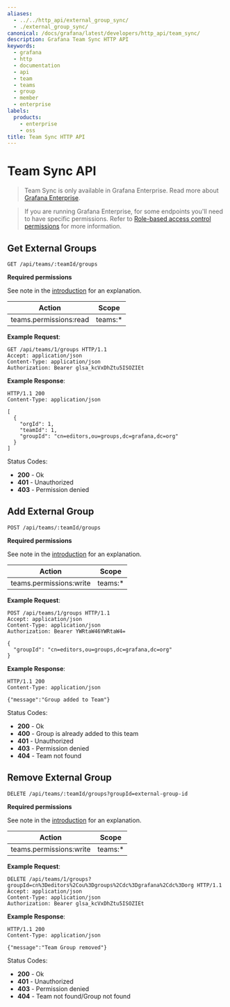 ```yaml
---
aliases:
  - ../../http_api/external_group_sync/
  - ./external_group_sync/
canonical: /docs/grafana/latest/developers/http_api/team_sync/
description: Grafana Team Sync HTTP API
keywords:
  - grafana
  - http
  - documentation
  - api
  - team
  - teams
  - group
  - member
  - enterprise
labels:
  products:
    - enterprise
    - oss
title: Team Sync HTTP API
---
```


# Team Sync API

> Team Sync is only available in Grafana Enterprise. Read more about [Grafana Enterprise](/docs/grafana/latest/introduction/grafana-enterprise/).

> If you are running Grafana Enterprise, for some endpoints you'll need to have specific permissions. Refer to [Role-based access control permissions](/docs/grafana/latest/administration/roles-and-permissions/access-control/custom-role-actions-scopes/) for more information.

## Get External Groups

`GET /api/teams/:teamId/groups`

**Required permissions**

See note in the [introduction](#external-group-synchronization-api) for an explanation.

| Action                 | Scope    |
| ---------------------- | -------- |
| teams.permissions:read | teams:\* |

**Example Request**:

```http
GET /api/teams/1/groups HTTP/1.1
Accept: application/json
Content-Type: application/json
Authorization: Bearer glsa_kcVxDhZtu5ISOZIEt
```

**Example Response**:

```http
HTTP/1.1 200
Content-Type: application/json

[
  {
    "orgId": 1,
    "teamId": 1,
    "groupId": "cn=editors,ou=groups,dc=grafana,dc=org"
  }
]
```

Status Codes:

- **200** - Ok
- **401** - Unauthorized
- **403** - Permission denied

## Add External Group

`POST /api/teams/:teamId/groups`

**Required permissions**

See note in the [introduction](#external-group-synchronization-api) for an explanation.

| Action                  | Scope    |
| ----------------------- | -------- |
| teams.permissions:write | teams:\* |

**Example Request**:

```http
POST /api/teams/1/groups HTTP/1.1
Accept: application/json
Content-Type: application/json
Authorization: Bearer YWRtaW46YWRtaW4=

{
  "groupId": "cn=editors,ou=groups,dc=grafana,dc=org"
}
```

**Example Response**:

```http
HTTP/1.1 200
Content-Type: application/json

{"message":"Group added to Team"}
```

Status Codes:

- **200** - Ok
- **400** - Group is already added to this team
- **401** - Unauthorized
- **403** - Permission denied
- **404** - Team not found

## Remove External Group

`DELETE /api/teams/:teamId/groups?groupId=external-group-id`

**Required permissions**

See note in the [introduction](#external-group-synchronization-api) for an explanation.

| Action                  | Scope    |
| ----------------------- | -------- |
| teams.permissions:write | teams:\* |

**Example Request**:

```http
DELETE /api/teams/1/groups?groupId=cn%3Deditors%2Cou%3Dgroups%2Cdc%3Dgrafana%2Cdc%3Dorg HTTP/1.1
Accept: application/json
Content-Type: application/json
Authorization: Bearer glsa_kcVxDhZtu5ISOZIEt
```

**Example Response**:

```http
HTTP/1.1 200
Content-Type: application/json

{"message":"Team Group removed"}
```

Status Codes:

- **200** - Ok
- **401** - Unauthorized
- **403** - Permission denied
- **404** - Team not found/Group not found
